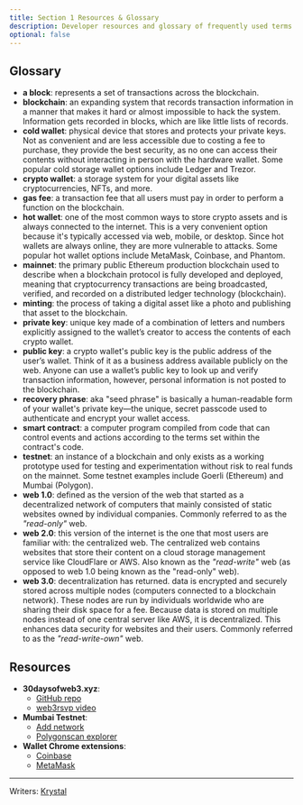 ```yaml
---
title: Section 1 Resources & Glossary
description: Developer resources and glossary of frequently used terms from section 1.
optional: false
---
```


## Glossary

- **a block**: represents a set of transactions across the blockchain.
- **blockchain**: an expanding system that records transaction information in a manner that makes it hard or almost impossible to hack the system. Information gets recorded in blocks, which are like little lists of records.
- **cold wallet**: physical device that stores and protects your private keys. Not as convenient and are less accessible due to costing a fee to purchase, they provide the best security, as no one can access their contents without interacting in person with the hardware wallet. Some popular cold storage wallet options include Ledger and Trezor.
- **crypto wallet**: a storage system for your digital assets like cryptocurrencies, NFTs, and more.
- **gas fee**: a transaction fee that all users must pay in order to perform a function on the blockchain.
- **hot wallet**: one of the most common ways to store crypto assets and is always connected to the internet. This is a very convenient option because it's typically accessed via web, mobile, or desktop. Since hot wallets are always online, they are more vulnerable to attacks. Some popular hot wallet options include MetaMask, Coinbase, and Phantom. 
- **mainnet**: the primary public Ethereum production blockchain used to describe when a blockchain protocol is fully developed and deployed, meaning that cryptocurrency transactions are being broadcasted, verified, and recorded on a distributed ledger technology (blockchain).
- **minting**: the process of taking a digital asset like a photo and publishing that asset to the blockchain.
- **private key**: unique key made of a combination of letters and numbers explicitly assigned to the wallet’s creator to access the contents of each crypto wallet.
- **public key**: a crypto wallet's public key is the public address of the user’s wallet. Think of it as a business address available publicly on the web. Anyone can use a wallet’s public key to look up and verify transaction information, however, personal information is not posted to the blockchain.
- **recovery phrase**: aka "seed phrase" is basically a human-readable form of your wallet's private key—the unique, secret passcode used to authenticate and encrypt your wallet access.
- **smart contract**: a computer program compiled from code that can control events and actions according to the terms set within the contract's code.
- **testnet**: an instance of a blockchain and only exists as a working prototype used for testing and experimentation without risk to real funds on the mainnet. Some testnet examples include Goerli (Ethereum) and Mumbai (Polygon).
- **web 1.0**: defined as the version of the web that started as a decentralized network of computers that mainly consisted of static websites owned by individual companies. Commonly referred to as the _"read-only"_ web. 
- **web 2.0**: this version of the internet is the one that most users are familiar with: the centralized web. The centralized web contains websites that store their content on a cloud storage management service like CloudFlare or AWS. Also known as the _"read-write"_ web (as opposed to web 1.0 being known as the "read-only" web).
- **web 3.0**: decentralization has returned. data is encrypted and securely stored across multiple nodes (computers connected to a blockchain network). These nodes are run by individuals worldwide who are sharing their disk space for a fee. Because data is stored on multiple nodes instead of one central server like AWS, it is decentralized. This enhances data security for websites and their users. Commonly referred to as the _"read-write-own"_ web.

## Resources

- **30daysofweb3.xyz**:
    - [GitHub repo](https://github.com/womenbuildweb3/30daysofweb3.xyz)
    - [web3rsvp video](https://www.loom.com/share/c3fb24a579644feaa7510e98be37181a)
- **Mumbai Testnet**:
    - [Add network](https://docs.polygon.technology/docs/develop/metamask/config-polygon-on-metamask/)
    - [Polygonscan explorer](https://mumbai.polygonscan.com/)
- **Wallet Chrome extensions**:
    - [Coinbase](https://chrome.google.com/webstore/detail/coinbase-wallet-extension/hnfanknocfeofbddgcijnmhnfnkdnaad?hl=en)
    - [MetaMask](https://chrome.google.com/webstore/detail/metamask/nkbihfbeogaeaoehlefnkodbefgpgknn?hl=en)

---

Writers: [Krystal](https://twitter.com/theekrystallee)